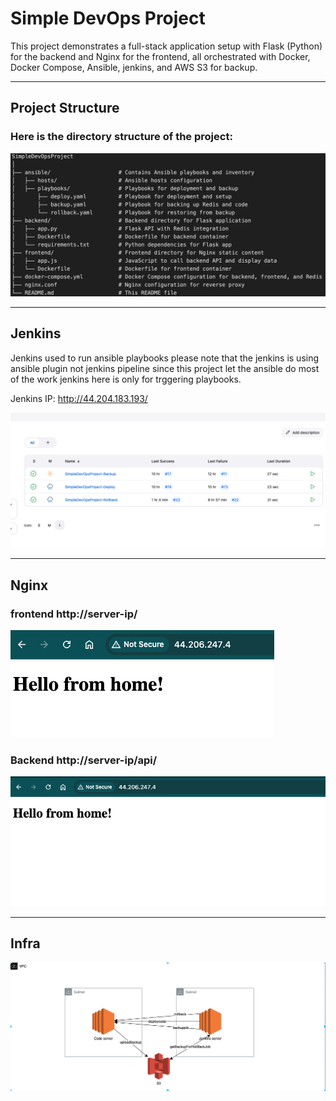 # Simple DevOps Project

This project demonstrates a full-stack application setup with Flask (Python) for the backend and Nginx for the frontend, all orchestrated with Docker, Docker Compose, Ansible, jenkins, and AWS S3 for backup.

---

## Project Structure

### Here is the directory structure of the project:


![alt text](image-1.png)


---

## Jenkins

 Jenkins used to run ansible playbooks please note that the jenkins is using ansible plugin not jenkins pipeline since this project let the    ansible do most of the work jenkins here is only for trggering playbooks.

Jenkins IP: http://44.204.183.193/

![alt text](image.png)


---
## Nginx 
### frontend http://server-ip/

![alt text](image-3.png)

### Backend http://server-ip/api/

![alt text](image-4.png)

---
## Infra

![alt text](image-2.png)
